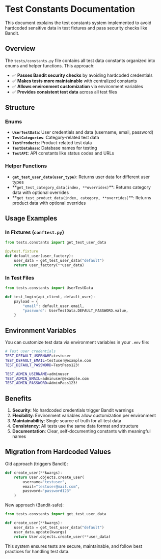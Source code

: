 # Test Constants Documentation

This document explains the test constants system implemented to avoid hardcoded sensitive data in test fixtures and pass security checks like Bandit.

## Overview

The `tests/constants.py` file contains all test data constants organized into enums and helper functions. This approach:

- ✅ **Passes Bandit security checks** by avoiding hardcoded credentials
- ✅ **Makes tests more maintainable** with centralized constants
- ✅ **Allows environment customization** via environment variables
- ✅ **Provides consistent test data** across all test files

## Structure

### Enums

- **`UserTestData`**: User credentials and data (username, email, password)
- **`TestCategories`**: Category-related test data
- **`TestProducts`**: Product-related test data
- **`TestDatabase`**: Database names for testing
- **`TestAPI`**: API constants like status codes and URLs

### Helper Functions

- **`get_test_user_data(user_type)`**: Returns user data for different user types
- **`get_test_category_data(index, **overrides)`\*\*: Returns category data with optional overrides
- **`get_test_product_data(index, category, **overrides)`\*\*: Returns product data with optional overrides

## Usage Examples

### In Fixtures (`conftest.py`)

```python
from tests.constants import get_test_user_data

@pytest.fixture
def default_user(user_factory):
    user_data = get_test_user_data("default")
    return user_factory(**user_data)
```

### In Test Files

```python
from tests.constants import UserTestData

def test_login(api_client, default_user):
    payload = {
        "email": default_user.email,
        "password": UserTestData.DEFAULT_PASSWORD.value,
    }
```

## Environment Variables

You can customize test data via environment variables in your `.env` file:

```bash
# Test user credentials
TEST_DEFAULT_USERNAME=testuser
TEST_DEFAULT_EMAIL=testuser@example.com
TEST_DEFAULT_PASSWORD=TestPass123!

TEST_ADMIN_USERNAME=adminuser
TEST_ADMIN_EMAIL=adminuser@example.com
TEST_ADMIN_PASSWORD=AdminPass123!
```

## Benefits

1. **Security**: No hardcoded credentials trigger Bandit warnings
2. **Flexibility**: Environment variables allow customization per environment
3. **Maintainability**: Single source of truth for all test data
4. **Consistency**: All tests use the same data format and structure
5. **Documentation**: Clear, self-documenting constants with meaningful names

## Migration from Hardcoded Values

Old approach (triggers Bandit):

```python
def create_user(**kwargs):
    return User.objects.create_user(
        username="testuser",
        email="testuser@mail.com",
        password="password123"
    )
```

New approach (Bandit-safe):

```python
from tests.constants import get_test_user_data

def create_user(**kwargs):
    user_data = get_test_user_data("default")
    user_data.update(kwargs)
    return User.objects.create_user(**user_data)
```

This system ensures tests are secure, maintainable, and follow best practices for handling test data.
